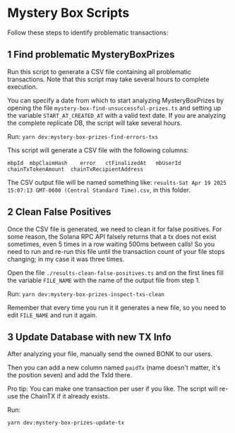 # Mystery Box Scripts

Follow these steps to identify problematic transactions:

## 1 Find problematic MysteryBoxPrizes

Run this script to generate a CSV file containing all problematic transactions. Note that this script may take several hours to complete execution.

You can specify a date from which to start analyzing MysteryBoxPrizes by opening the file `mystery-box-find-unsuccessful-prizes.ts` and setting up the variable `START_AT_CREATED_AT` with a valid text date. If you are analyzing the complete replicate DB, the script will take several hours.

Run:
`yarn dev:mystery-box-prizes-find-errors-txs`

This script will generate a CSV file with the following columns:

`mbpId	mbpClaimHash	error	ctFinalizedAt	mbUserId	chainTxTokenAmount	chainTxRecipientAddress`

The CSV output file will be named something like: `results-Sat Apr 19 2025 15:07:13 GMT-0600 (Central Standard Time).csv`, in this folder.

## 2 Clean False Positives

Once the CSV file is generated, we need to clean it for false positives. For some reason, the Solana RPC API falsely returns that a tx does not exist sometimes, even 5 times in a row waiting 500ms between calls! So you need to run and re-run this file until the transaction count of your file stops changing; in my case it was three times.

Open the file `./results-clean-false-positives.ts` and on the first lines fill the variable `FILE_NAME` with the name of the output file from step 1. 

Run:
`yarn dev:mystery-box-prizes-inspect-txs-clean`

Remember that every time you run it it generates a new file, so you need to edit `FILE_NAME` and run it again.

## 3 Update Database with new TX Info

After analyzing your file, manually send the owned BONK to our users.

Then you can add a new column named `paidTx` (name doesn't matter, it's the position seven) and add the TxId there.

Pro tip: You can make one transaction per user if you like. The script will re-use the ChainTX if it already exists.

Run: 

`yarn dev:mystery-box-prizes-update-tx`

